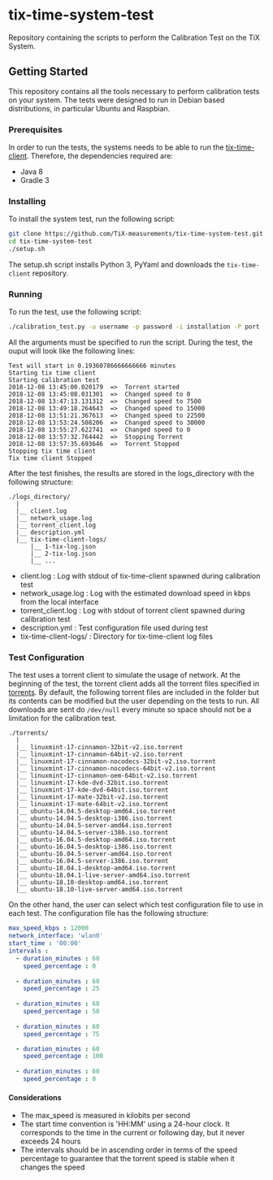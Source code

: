 # tix-time-system-test
Repository containing the scripts to perform the Calibration Test on the TiX System.

## Getting Started

This repository contains all the tools necessary to perform calibration tests on your system. The tests were designed to run in Debian based distributions, in particular Ubuntu and Raspbian.

### Prerequisites

In order to run the tests, the systems needs to be able to run the [tix-time-client](https://github.com/TiX-measurements/tix-time-client). Therefore, the dependencies required are:

* Java 8
* Gradle 3

### Installing

To install the system test, run the following script:

```bash
git clone https://github.com/TiX-measurements/tix-time-system-test.git
cd tix-time-system-test
./setup.sh
```

The setup.sh script installs Python 3, PyYaml and downloads the `tix-time-client` repository.

### Running

To run the test, use the following script:

```bash
./calibration_test.py -u username -p password -i installation -P port -l logs_directory -tcf test_configuration_file
```

All the arguments must be specified to run the script. During the test, the ouput will look like the following lines:

```
Test will start in 0.19360786666666666 minutes
Starting tix time client
Starting calibration test
2018-12-08 13:45:00.020179  =>  Torrent started
2018-12-08 13:45:08.031301  =>  Changed speed to 0
2018-12-08 13:47:13.131312  =>  Changed speed to 7500
2018-12-08 13:49:18.264643  =>  Changed speed to 15000
2018-12-08 13:51:21.367613  =>  Changed speed to 22500
2018-12-08 13:53:24.508206  =>  Changed speed to 30000
2018-12-08 13:55:27.622741  =>  Changed speed to 0
2018-12-08 13:57:32.764442  =>  Stopping Torrent
2018-12-08 13:57:35.693646  =>  Torrent Stopped
Stopping tix time client
Tix time client Stopped
```

After the test finishes, the results are stored in the logs_directory with the following structure:

```
./logs_directory/
  |
  |__ client.log
  |__ network_usage.log
  |__ torrent_client.log
  |__ description.yml
  |__ tix-time-client-logs/
      |__ 1-tix-log.json
      |__ 2-tix-log.json
      |__ ...
```

* client.log : Log with stdout of tix-time-client spawned during calibration test
* network_usage.log : Log with the estimated download speed in kbps from the local interface
* torrent_client.log : Log with stdout of torrent client spawned during calibration test
* description.yml : Test configuration file used during test
* tix-time-client-logs/ : Directory for tix-time-client log files

### Test Configuration

The test uses a torrent client to simulate the usage of network. At the beginning of the test, the torrent client adds all the torrent files specified in [torrents](torrents). By default, the following torrent files are included in the folder but its contents can be modified but the user depending on the tests to run. All downloads are sent do `/dev/null` every minute so space should not be a limitation for the calibration test.

```
./torrents/
  |
  |__ linuxmint-17-cinnamon-32bit-v2.iso.torrent
  |__ linuxmint-17-cinnamon-64bit-v2.iso.torrent
  |__ linuxmint-17-cinnamon-nocodecs-32bit-v2.iso.torrent
  |__ linuxmint-17-cinnamon-nocodecs-64bit-v2.iso.torrent
  |__ linuxmint-17-cinnamon-oem-64bit-v2.iso.torrent
  |__ linuxmint-17-kde-dvd-32bit.iso.torrent
  |__ linuxmint-17-kde-dvd-64bit.iso.torrent
  |__ linuxmint-17-mate-32bit-v2.iso.torrent
  |__ linuxmint-17-mate-64bit-v2.iso.torrent
  |__ ubuntu-14.04.5-desktop-amd64.iso.torrent
  |__ ubuntu-14.04.5-desktop-i386.iso.torrent
  |__ ubuntu-14.04.5-server-amd64.iso.torrent
  |__ ubuntu-14.04.5-server-i386.iso.torrent
  |__ ubuntu-16.04.5-desktop-amd64.iso.torrent
  |__ ubuntu-16.04.5-desktop-i386.iso.torrent
  |__ ubuntu-16.04.5-server-amd64.iso.torrent
  |__ ubuntu-16.04.5-server-i386.iso.torrent
  |__ ubuntu-18.04.1-desktop-amd64.iso.torrent
  |__ ubuntu-18.04.1-live-server-amd64.iso.torrent
  |__ ubuntu-18.10-desktop-amd64.iso.torrent
  |__ ubuntu-18.10-live-server-amd64.iso.torrent
```

On the other hand, the user can select which test configuration file to use in each test. The configuration file has the following structure:

```yaml
max_speed_kbps : 12000
network_interface: 'wlan0'
start_time : '00:00'
intervals :
  - duration_minutes : 60
    speed_percentage : 0
 
  - duration_minutes : 60
    speed_percentage : 25
 
  - duration_minutes : 60
    speed_percentage : 50 
 
  - duration_minutes : 60
    speed_percentage : 75

  - duration_minutes : 60
    speed_percentage : 100
 
  - duration_minutes : 60
    speed_percentage : 0
```

#### Considerations

* The max_speed is measured in kilobits per second
* The start time convention is 'HH:MM' using a 24-hour clock. It corresponds to the time in the current or following day, but it never exceeds 24 hours
* The intervals should be in ascending order in terms of the speed percentage to guarantee that the torrent speed is stable when it changes the speed